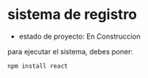 <h1> sistema de registro</h1> 

- estado de proyecto: En Construccion

para ejecutar el sistema, debes poner:

```npm install react```
